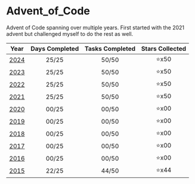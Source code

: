 # Advent_of_Code
Advent of Code spanning over multiple years. First started with the 2021 advent but challenged myself to do the rest as well.

| Year                   | Days Completed | Tasks Completed | Stars Collected |
| :--------------------: | :------------: | :-------------: | :-------------: |
| [2024](2024/README.md) | 25/25          | 50/50           | :star:x50       |
| [2023](2023/README.md) | 25/25          | 50/50           | :star:x50       |
| [2022](2022/README.md) | 25/25          | 50/50           | :star:x50       |
| [2021](2021/README.md) | 25/25          | 50/50           | :star:x50       |
| [2020](2020/README.md) | 00/25          | 00/50           | :star:x00       |
| [2019](2019/README.md) | 00/25          | 00/50           | :star:x00       |
| [2018](2018/README.md) | 00/25          | 00/50           | :star:x00       |
| [2017](2017/README.md) | 00/25          | 00/50           | :star:x00       |
| [2016](2016/README.md) | 00/25          | 00/50           | :star:x00       |
| [2015](2015/README.md) | 22/25          | 44/50           | :star:x44       |
